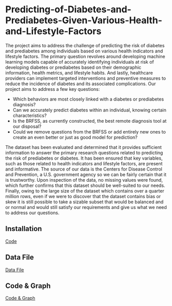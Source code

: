 # Predicting-of-Diabetes-and-Prediabetes-Given-Various-Health-and-Lifestyle-Factors
The project aims to address the challenge of predicting the risk of diabetes and prediabetes among individuals based on various health indicators and lifestyle factors. The primary question revolves around developing machine learning models capable of accurately identifying individuals at risk of developing diabetes or prediabetes based on their demographic information, health metrics, and lifestyle habits. And lastly, healthcare providers can implement targeted interventions and preventive measures to reduce the incidence of diabetes and its associated complications. Our project aims to address a few key questions:

* Which behaviors are most closely linked with a diabetes or prediabetes diagnosis?
* Can we accurately predict diabetes within an individual, knowing certain characteristics?
* Is the BRFSS, as currently constructed, the best remote diagnosis tool at our disposal?
* Could we remove questions from the BRFSS or add entirely new ones to create an even better or just as good model for prediction?

The dataset has been evaluated and determined that it provides sufficient information to answer the primary research questions related to predicting the risk of prediabetes or diabetes. It has been ensured that key variables, such as those related to health indicators and lifestyle factors, are present and informative. The source of our data is the Centers for Disease Control and Prevention, a U.S. government agency so we can be fairly certain that it is trustworthy. Upon inspection of the data, no missing values were found, which further confirms that this dataset should be well-suited to our needs. Finally, owing to the large size of the dataset which contains over a quarter million rows, even if we were to discover that the dataset contains bias or skew it is still possible to take a sizable subset that would be balanced and or normal and would still satisfy our requirements and give us what we need to address our questions.


## Installation
[Code](https://github.com/usamara/Predicting-of-Diabetes-and-Prediabetes-Given-Various-Health-and-Lifestyle-Factors/blob/main/Installation.ipynb)

## Data File
[Data File](https://github.com/usamara/Predicting-of-Diabetes-and-Prediabetes-Given-Various-Health-and-Lifestyle-Factors/blob/main/diabetes_012_health_indicators_BRFSS2015.csv)

## Code & Graph
[Code & Graph](https://github.com/usamara/Predicting-of-Diabetes-and-Prediabetes-Given-Various-Health-and-Lifestyle-Factors/blob/main/Milestone4_AngelSamantaVenkatakrishnan_Notebook.ipynb)
